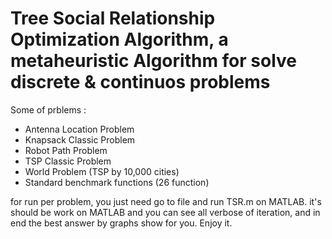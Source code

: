 # Tree Social Relationship Optimization Algorithm, a metaheuristic Algorithm for solve discrete & continuos problems 


Some of prblems : 

- Antenna Location Problem
- Knapsack Classic Problem
- Robot Path Problem
- TSP Classic Problem
- World Problem (TSP by 10,000 cities)
- Standard benchmark functions (26 function)


for run per problem, you just need go to file and run TSR.m on MATLAB. 
it's should be work on MATLAB and you can see all verbose of iteration, and in end the best answer by graphs show for you.
Enjoy it.
